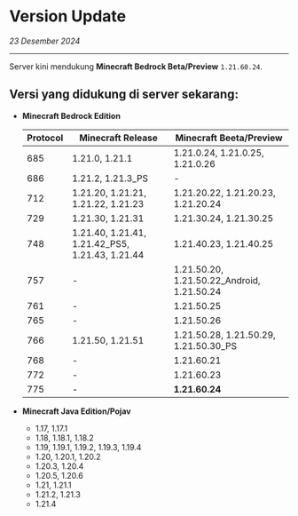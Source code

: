 # Version Update

_23 Desember 2024_

---
Server kini mendukung **Minecraft Bedrock Beta/Preview** `1.21.60.24`.

## Versi yang didukung di server sekarang:
* **Minecraft Bedrock Edition**

  | Protocol | Minecraft Release                               | Minecraft Beeta/Preview                    |
  |----------|-------------------------------------------------|--------------------------------------------|
  | 685      | 1.21.0, 1.21.1                                  | 1.21.0.24, 1.21.0.25, 1.21.0.26            |
  | 686      | 1.21.2, 1.21.3_PS                               | -                                          |
  | 712      | 1.21.20, 1.21.21, 1.21.22, 1.21.23              | 1.21.20.22, 1.21.20.23, 1.21.20.24         |
  | 729      | 1.21.30, 1.21.31                                | 1.21.30.24, 1.21.30.25                     |
  | 748      | 1.21.40, 1.21.41, 1.21.42_PS5, 1.21.43, 1.21.44 | 1.21.40.23, 1.21.40.25                     |
  | 757      | -                                               | 1.21.50.20, 1.21.50.22_Android, 1.21.50.24 |
  | 761      | -                                               | 1.21.50.25                                 |
  | 765      | -                                               | 1.21.50.26                                 |
  | 766      | 1.21.50, 1.21.51                                | 1.21.50.28, 1.21.50.29, 1.21.50.30_PS      |
  | 768      | -                                               | 1.21.60.21                                 |
  | 772      | -                                               | 1.21.60.23                                 |
  | 775      | -                                               | **1.21.60.24**                             |
* **Minecraft Java Edition/Pojav**
    - 1.17, 1.17.1
    - 1.18, 1.18.1, 1.18.2
    - 1.19, 1.19.1, 1.19.2, 1.19.3, 1.19.4
    - 1.20, 1.20.1, 1.20.2
    - 1.20.3, 1.20.4
    - 1.20.5, 1.20.6
    - 1.21, 1.21.1
    - 1.21.2, 1.21.3
    - 1.21.4